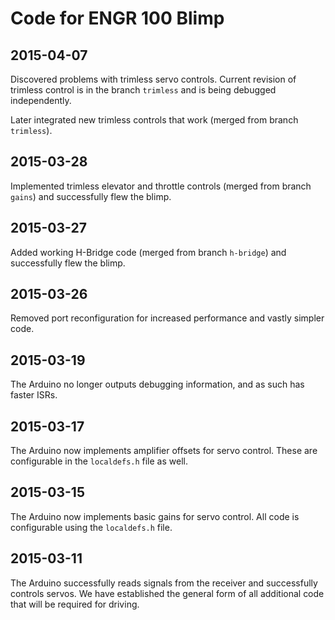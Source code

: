 # Code for ENGR 100 Blimp

## 2015-04-07
Discovered problems with trimless servo controls. Current revision of
trimless control is in the branch `trimless` and is being debugged
independently.

Later integrated new trimless controls that work (merged from branch
`trimless`).

## 2015-03-28
Implemented trimless elevator and throttle controls (merged from branch
`gains`) and successfully flew the blimp.

## 2015-03-27
Added working H-Bridge code (merged from branch `h-bridge`) and successfully
flew the blimp.

## 2015-03-26
Removed port reconfiguration for increased performance and vastly simpler
code.

## 2015-03-19

The Arduino no longer outputs debugging information, and as such has
faster ISRs.

## 2015-03-17

The Arduino now implements amplifier offsets for servo control. These
are configurable in the `localdefs.h` file as well.

## 2015-03-15

The Arduino now implements basic gains for servo control. All code is 
configurable using the `localdefs.h` file.

## 2015-03-11

The Arduino successfully reads signals from the receiver and successfully
controls servos. We have established the general form of all additional
code that will be required for driving.
